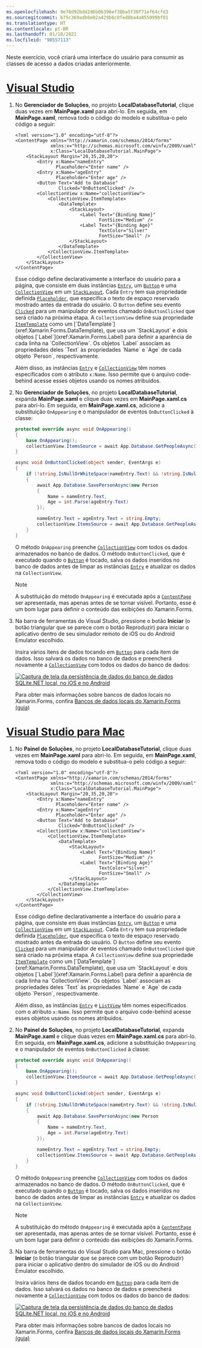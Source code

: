 ```yaml
---
ms.openlocfilehash: 9e78d92bdd2d6b0b398ef30ba5f30f71ef64cfd3
ms.sourcegitcommit: b75c369adb8e02a429b6c0fed8ba4a855099bf01
ms.translationtype: HT
ms.contentlocale: pt-BR
ms.lasthandoff: 01/18/2021
ms.locfileid: "98557113"
---
```

Neste exercício, você criará uma interface do usuário para consumir as classes de acesso a dados criadas anteriormente.

# <a name="visual-studio"></a>[Visual Studio](#tab/vswin)

1. No **Gerenciador de Soluções**, no projeto **LocalDatabaseTutorial**, clique duas vezes em **MainPage.xaml** para abri-lo. Em seguida, em **MainPage.xaml**, remova todo o código do modelo e substitua-o pelo código a seguir:

    ```xaml
    <?xml version="1.0" encoding="utf-8"?>
    <ContentPage xmlns="http://xamarin.com/schemas/2014/forms"
                 xmlns:x="http://schemas.microsoft.com/winfx/2009/xaml"
                 x:Class="LocalDatabaseTutorial.MainPage">
        <StackLayout Margin="20,35,20,20">
            <Entry x:Name="nameEntry"
                   Placeholder="Enter name" />
            <Entry x:Name="ageEntry"
                   Placeholder="Enter age" />
            <Button Text="Add to Database"
                    Clicked="OnButtonClicked" />
            <CollectionView x:Name="collectionView">
                <CollectionView.ItemTemplate>
                    <DataTemplate>
                        <StackLayout>
                            <Label Text="{Binding Name}"
                                   FontSize="Medium" />
                            <Label Text="{Binding Age}"
                                   TextColor="Silver"
                                   FontSize="Small" />
                        </StackLayout>
                    </DataTemplate>
                </CollectionView.ItemTemplate>
            </CollectionView>
        </StackLayout>
    </ContentPage>
    ```

    Esse código define declarativamente a interface do usuário para a página, que consiste em duas instâncias [`Entry`](xref:Xamarin.Forms.Entry), um [`Button`](xref:Xamarin.Forms.Button) e uma [`CollectionView`](xref:Xamarin.Forms.CollectionView) em um [`StackLayout`](xref:Xamarin.Forms.StackLayout). Cada `Entry` tem sua propriedade definida [`Placeholder`](xref:Xamarin.Forms.InputView.Placeholder), que especifica o texto de espaço reservado mostrado antes da entrada do usuário. O `Button` define seu evento [`Clicked`](xref:Xamarin.Forms.Button.Clicked) para um manipulador de eventos chamado `OnButtonClicked` que será criado na próxima etapa. A `CollectionView` define sua propriedade [`ItemTemplate`](xref:Xamarin.Forms.ItemsView`1.ItemTemplate) como um [`DataTemplate`](xref:Xamarin.Forms.DataTemplate), que usa um `StackLayout` e dois objetos [`Label`](xref:Xamarin.Forms.Label) para definir a aparência de cada linha na `CollectionView`. Os objetos `Label` associam as propriedades deles `Text` às propriedades `Name` e `Age` de cada objeto `Person`, respectivamente.

    Além disso, as instâncias [`Entry`](xref:Xamarin.Forms.Entry) e [`CollectionView`](xref:Xamarin.Forms.CollectionView) têm nomes especificados com o atributo `x:Name`. Isso permite que o arquivo code-behind acesse esses objetos usando os nomes atribuídos.

1. No **Gerenciador de Soluções**, no projeto **LocalDatabaseTutorial**, expanda **MainPage.xaml** e clique duas vezes em **MainPage.xaml.cs** para abri-lo. Em seguida, em **MainPage.xaml.cs**, adicione a substituição `OnAppearing` e o manipulador de eventos `OnButtonClicked` à classe:

    ```csharp
    protected override async void OnAppearing()
    {
        base.OnAppearing();
        collectionView.ItemsSource = await App.Database.GetPeopleAsync();
    }

    async void OnButtonClicked(object sender, EventArgs e)
    {
        if (!string.IsNullOrWhiteSpace(nameEntry.Text) && !string.IsNullOrWhiteSpace(ageEntry.Text))
        {
            await App.Database.SavePersonAsync(new Person
            {
                Name = nameEntry.Text,
                Age = int.Parse(ageEntry.Text)
            });

            nameEntry.Text = ageEntry.Text = string.Empty;
            collectionView.ItemsSource = await App.Database.GetPeopleAsync();
        }
    }
    ```

    O método `OnAppearing` preenche [`CollectionView`](xref:Xamarin.Forms.CollectionView) com todos os dados armazenados no banco de dados. O método `OnButtonClicked`, que é executado quando o [`Button`](xref:Xamarin.Forms.Button) é tocado, salva os dados inseridos no banco de dados antes de limpar as instâncias [`Entry`](xref:Xamarin.Forms.Entry) e atualizar os dados na `CollectionView`.

    > [!NOTE]
    > A substituição do método `OnAppearing` é executada após a [`ContentPage`](xref:Xamarin.Forms.ContentPage) ser apresentada, mas apenas antes de se tornar visível. Portanto, esse é um bom lugar para definir o conteúdo das exibições do Xamarin.Forms.

1. Na barra de ferramentas do Visual Studio, pressione o botão **Iniciar** (o botão triangular que se parece com o botão Reproduzir) para iniciar o aplicativo dentro de seu simulador remoto de iOS ou do Android Emulator escolhido.

    Insira vários itens de dados tocando em [`Button`](xref:Xamarin.Forms.Button) para cada item de dados. Isso salvará os dados no banco de dados e preencherá novamente a [`CollectionView`](xref:Xamarin.Forms.CollectionView) com todos os dados do banco de dados:

    [![Captura de tela da persistência de dados do banco de dados SQLite.NET local, no iOS e no Android](../images/consume-data-access-classes.png "Persistência de dados do banco de dados local")](../images/consume-data-access-classes-large.png#lightbox "Persistência de dados do banco de dados local")

    Para obter mais informações sobre bancos de dados locais no Xamarin.Forms, confira [Bancos de dados locais do Xamarin.Forms (guia)](~/xamarin-forms/data-cloud/data/databases.md)

# <a name="visual-studio-for-mac"></a>[Visual Studio para Mac](#tab/vsmac)

1. No **Painel de Soluções**, no projeto **LocalDatabaseTutorial**, clique duas vezes em **MainPage.xaml** para abri-lo. Em seguida, em **MainPage.xaml**, remova todo o código do modelo e substitua-o pelo código a seguir:

    ```xaml
    <?xml version="1.0" encoding="utf-8"?>
    <ContentPage xmlns="http://xamarin.com/schemas/2014/forms"
                 xmlns:x="http://schemas.microsoft.com/winfx/2009/xaml"
                 x:Class="LocalDatabaseTutorial.MainPage">
        <StackLayout Margin="20,35,20,20">
            <Entry x:Name="nameEntry"
                   Placeholder="Enter name" />
            <Entry x:Name="ageEntry"
                   Placeholder="Enter age" />
            <Button Text="Add to Database"
                    Clicked="OnButtonClicked" />
            <CollectionView x:Name="collectionView">
                <CollectionView.ItemTemplate>
                    <DataTemplate>
                        <StackLayout>
                            <Label Text="{Binding Name}"
                                   FontSize="Medium" />
                            <Label Text="{Binding Age}"
                                   TextColor="Silver"
                                   FontSize="Small" />
                        </StackLayout>
                    </DataTemplate>
                </CollectionView.ItemTemplate>
            </CollectionView>
        </StackLayout>
    </ContentPage>
    ```

    Esse código define declarativamente a interface do usuário para a página, que consiste em duas instâncias [`Entry`](xref:Xamarin.Forms.Entry), um [`Button`](xref:Xamarin.Forms.Button) e uma [`CollectionView`](xref:Xamarin.Forms.CollectionView) em um [`StackLayout`](xref:Xamarin.Forms.StackLayout). Cada `Entry` tem sua propriedade definida [`Placeholder`](xref:Xamarin.Forms.InputView.Placeholder), que especifica o texto de espaço reservado mostrado antes da entrada do usuário. O `Button` define seu evento [`Clicked`](xref:Xamarin.Forms.Button.Clicked) para um manipulador de eventos chamado `OnButtonClicked` que será criado na próxima etapa. A `CollectionView` define sua propriedade [`ItemTemplate`](xref:Xamarin.Forms.ItemsView`1.ItemTemplate) como um [`DataTemplate`](xref:Xamarin.Forms.DataTemplate), que usa um `StackLayout` e dois objetos [`Label`](xref:Xamarin.Forms.Label) para definir a aparência de cada linha na `CollectionView`. Os objetos `Label` associam as propriedades deles `Text` às propriedades `Name` e `Age` de cada objeto `Person`, respectivamente.

    Além disso, as instâncias [`Entry`](xref:Xamarin.Forms.Entry) e [`ListView`](xref:Xamarin.Forms.ListView) têm nomes especificados com o atributo `x:Name`. Isso permite que o arquivo code-behind acesse esses objetos usando os nomes atribuídos.

1. No **Painel de Soluções**, no projeto **LocalDatabaseTutorial**, expanda **MainPage.xaml** e clique duas vezes em **MainPage.xaml.cs** para abri-lo. Em seguida, em **MainPage.xaml.cs**, adicione a substituição `OnAppearing` e o manipulador de eventos `OnButtonClicked` à classe:

    ```csharp
    protected override async void OnAppearing()
    {
        base.OnAppearing();
        collectionView.ItemsSource = await App.Database.GetPeopleAsync();
    }

    async void OnButtonClicked(object sender, EventArgs e)
    {
        if (!string.IsNullOrWhiteSpace(nameEntry.Text) && !string.IsNullOrWhiteSpace(ageEntry.Text))
        {
            await App.Database.SavePersonAsync(new Person
            {
                Name = nameEntry.Text,
                Age = int.Parse(ageEntry.Text)
            });

            nameEntry.Text = ageEntry.Text = string.Empty;
            collectionView.ItemsSource = await App.Database.GetPeopleAsync();
        }
    }
    ```

    O método `OnAppearing` preenche [`CollectionView`](xref:Xamarin.Forms.CollectionView) com todos os dados armazenados no banco de dados. O método `OnButtonClicked`, que é executado quando o [`Button`](xref:Xamarin.Forms.Button) é tocado, salva os dados inseridos no banco de dados antes de limpar as instâncias [`Entry`](xref:Xamarin.Forms.Entry) e atualizar os dados na `CollectionView`.

    > [!NOTE]
    > A substituição do método `OnAppearing` é executada após a [`ContentPage`](xref:Xamarin.Forms.ContentPage) ser apresentada, mas apenas antes de se tornar visível. Portanto, esse é um bom lugar para definir o conteúdo das exibições do Xamarin.Forms.

1. Na barra de ferramentas do Visual Studio para Mac, pressione o botão **Iniciar** (o botão triangular que se parece com um botão Reproduzir) para iniciar o aplicativo dentro do simulador de iOS ou do Android Emulator escolhido.

    Insira vários itens de dados tocando em [`Button`](xref:Xamarin.Forms.Button) para cada item de dados. Isso salvará os dados no banco de dados e preencherá novamente a [`CollectionView`](xref:Xamarin.Forms.CollectionView) com todos os dados do banco de dados:

    [![Captura de tela da persistência de dados do banco de dados SQLite.NET local, no iOS e no Android](../images/consume-data-access-classes.png "Persistência de dados do banco de dados local")](../images/consume-data-access-classes-large.png#lightbox "Persistência de dados do banco de dados local")

    Para obter mais informações sobre bancos de dados locais no Xamarin.Forms, confira [Bancos de dados locais do Xamarin.Forms (guia)](~/xamarin-forms/data-cloud/data/databases.md)
